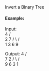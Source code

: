 Invert a Binary Tree

#### Example:
Input:  
     4
   /   \
  2     7
 / \   / \
1   3 6   9

Output: 
     4
   /   \
  7     2
 / \   / \
9   6 3   1
